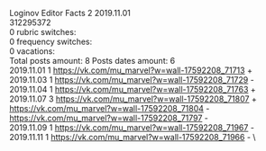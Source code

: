 Loginov	Editor Facts 2 2019.11.01\
312295372\
0 rubric switches:\
0 frequency switches:\
0 vacations:\
Total posts amount: 8	Posts dates amount: 6\
2019.11.01 1 https://vk.com/mu_marvel?w=wall-17592208_71713 + \
2019.11.03 1 https://vk.com/mu_marvel?w=wall-17592208_71729 - \
2019.11.04 1 https://vk.com/mu_marvel?w=wall-17592208_71763 + \
2019.11.07 3 https://vk.com/mu_marvel?w=wall-17592208_71807 + https://vk.com/mu_marvel?w=wall-17592208_71804 - https://vk.com/mu_marvel?w=wall-17592208_71797 - \
2019.11.09 1 https://vk.com/mu_marvel?w=wall-17592208_71967 - \
2019.11.11 1 https://vk.com/mu_marvel?w=wall-17592208_71966 - \
